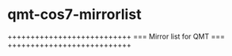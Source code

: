 # qmt-cos7-mirrorlist
+++++++++++++++++++++++++++
=== Mirror list for QMT ===
+++++++++++++++++++++++++++
